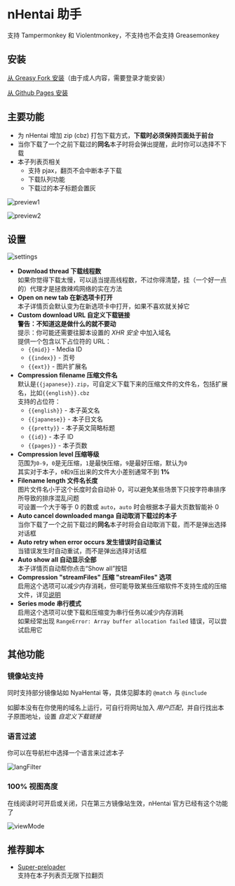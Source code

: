 # nHentai 助手

支持 Tampermonkey 和 Violentmonkey，不支持也不会支持 Greasemonkey

## 安装

[从 Greasy Fork 安装](https://greasyfork.org/scripts/375992)（由于成人内容，需要登录才能安装）

[从 Github Pages 安装](https://tsuk1ko.github.io/nhentai-helper/script.user.js)

## 主要功能

- 为 nHentai 增加 zip (cbz) 打包下载方式，**下载时必须保持页面处于前台**
- 当你下载了一个之前下载过的**同名**本子时将会弹出提醒，此时你可以选择不下载
- 本子列表页相关
  - 支持 pjax，翻页不会中断本子下载
  - 下载队列功能
  - 下载过的本子标题会置灰

![preview1](https://raw.githubusercontent.com/Tsuk1ko/nhentai-helper/master/docs/preview1.png)

![preview2](https://raw.githubusercontent.com/Tsuk1ko/nhentai-helper/master/docs/preview2.png)

## 设置

![settings](https://raw.githubusercontent.com/Tsuk1ko/nhentai-helper/master/docs/settings.png)

- **Download thread 下载线程数**  
  如果你觉得下载太慢，可以适当提高线程数，不过你得清楚，挂（一个好一点的）代理才是拯救辣鸡网络的实在方法
- **Open on new tab 在新选项卡打开**  
  本子详情页会默认变为在新选项卡中打开，如果不喜欢就关掉它
- **Custom download URL 自定义下载链接**  
  **警告：不知道这是做什么的就不要动**  
  提示：你可能还需要往脚本设置的 *XHR 安全* 中加入域名  
  提供一个包含以下占位符的 URL：
  - `{{mid}}` - Media ID
  - `{{index}}` - 页号
  - `{{ext}}` - 图片扩展名
- **Compression filename 压缩文件名**  
  默认是`{{japanese}}.zip`，可自定义下载下来的压缩文件的文件名，包括扩展名，比如`{{english}}.cbz`  
  支持的占位符：  
  - `{{english}}` - 本子英文名
  - `{{japanese}}` - 本子日文名
  - `{{pretty}}` - 本子英文简略标题
  - `{{id}}` - 本子 ID
  - `{{pages}}` - 本子页数
- **Compression level 压缩等级**  
  范围为`0-9`，`0`是无压缩，`1`是最快压缩，`9`是最好压缩，默认为`0`  
  其实对于本子，`0`和`9`压出来的文件大小差别通常不到 **1%**
- **Filename length 文件名长度**  
  图片文件名小于这个长度时会自动补 0，可以避免某些场景下只按字符串排序所导致的排序混乱问题  
  可设置一个大于等于 0 的数或 `auto`，`auto` 时会根据本子最大页数智能补 0
- **Auto cancel downloaded manga 自动取消下载过的本子**  
  当你下载了一个之前下载过的**同名**本子时将会自动取消下载，而不是弹出选择对话框
- **Auto retry when error occurs 发生错误时自动重试**  
  当错误发生时自动重试，而不是弹出选择对话框
- **Auto show all 自动显示全部**  
  本子详情页自动帮你点击“Show all”按钮
- **Compression "streamFiles" 压缩 "streamFiles" 选项**  
  启用这个选项可以减少内存消耗，但可能导致某些压缩软件不支持生成的压缩文件，详见[说明](https://stuk.github.io/jszip/documentation/api_jszip/generate_async.html#streamfiles-option)
- **Series mode 串行模式**  
  启用这个选项可以使下载和压缩变为串行任务以减少内存消耗  
  如果经常出现 `RangeError: Array buffer allocation failed` 错误，可以尝试启用它

## 其他功能

### 镜像站支持

同时支持部分镜像站如 NyaHentai 等，具体见脚本的 `@match` 与 `@include`

如脚本没有在你使用的域名上运行，可自行将网址加入 *用户匹配*，并自行找出本子原图地址，设置 *自定义下载链接*

### 语言过滤

你可以在导航栏中选择一个语言来过滤本子

![langFilter](https://raw.githubusercontent.com/Tsuk1ko/nhentai-helper/master/docs/langFilter.png)

### 100% 视图高度

在线阅读时可开启或关闭，只在第三方镜像站生效，nHentai 官方已经有这个功能了

![viewMode](https://raw.githubusercontent.com/Tsuk1ko/nhentai-helper/master/docs/viewMode.png)

## 推荐脚本

- [Super-preloader](https://github.com/machsix/Super-preloader)  
  支持在本子列表页无限下拉翻页
